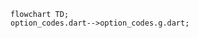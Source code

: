 <!---
Generated by https://github.com/polina-c/layerlens
Dependencies that create loop are markes with `!`.
-->

```mermaid
flowchart TD;
option_codes.dart-->option_codes.g.dart;
```


